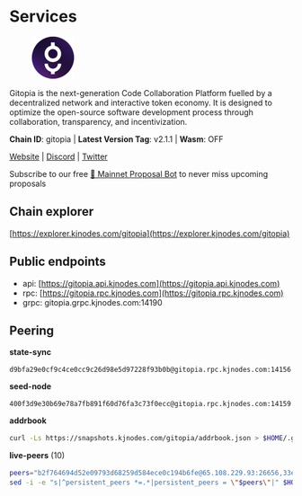 # Services

<figure><img src="https://raw.githubusercontent.com/kj89/cosmos-images/main/logos/gitopia.png" alt=""><figcaption></figcaption></figure>

Gitopia is the next-generation Code Collaboration Platform fuelled by  a decentralized network and interactive token economy. It is designed  to optimize the open-source software development process through  collaboration, transparency, and incentivization.

**Chain ID**: gitopia | **Latest Version Tag**: v2.1.1 | **Wasm**: OFF

[Website](https://gitopia.com/) | [Discord](https://discord.gg/hFTXCGNYDZ) | [Twitter](https://twitter.com/gitopiaDAO)



Subscribe to our free [🤖 Mainnet Proposal Bot](https://t.me/kjnodes_proposal_bot) to never miss upcoming proposals


## Chain explorer
[https://explorer.kjnodes.com/gitopia](https://explorer.kjnodes.com/gitopia)

## Public endpoints

* api: [https://gitopia.api.kjnodes.com](https://gitopia.api.kjnodes.com)
* rpc: [https://gitopia.rpc.kjnodes.com](https://gitopia.rpc.kjnodes.com)
* grpc: gitopia.grpc.kjnodes.com:14190

## Peering

**state-sync**

```text
d9bfa29e0cf9c4ce0cc9c26d98e5d97228f93b0b@gitopia.rpc.kjnodes.com:14156
```

**seed-node**

```text
400f3d9e30b69e78a7fb891f60d76fa3c73f0ecc@gitopia.rpc.kjnodes.com:14159
```

**addrbook**
```bash
curl -Ls https://snapshots.kjnodes.com/gitopia/addrbook.json > $HOME/.gitopia/config/addrbook.json
```

**live-peers** (10)
```bash
peers="b2f764694d52e09793d68259d584ece0c194b6fe@65.108.229.93:26656,33e2390bfd693a8f2b27d5d646e0f081d717a81f@135.181.73.57:26656,4adfa5889675e1e91ea4459e15ff4a0ba53e7828@65.108.224.156:19656,f9b892ea2e8ed8aa83f7b98e7e47371c23b01924@213.239.207.175:36656,b89682dfddec974d867ea13817e90a444c21460c@138.201.127.91:26691,c274f612fe7cf259aef7d9f01dc4ecfebca43656@148.251.137.146:26656,d9bfa29e0cf9c4ce0cc9c26d98e5d97228f93b0b@65.109.88.38:14156,de34c6491557c59bc5d73631fb73bf05cd726e3e@142.132.202.50:37656,4cf66531681c92f15c95c25bd1bff524f9dca35e@65.109.154.181:26656,f6bb45c38d0a9abc926b5baa8f27473f2cd37d30@141.95.157.139:11356"
sed -i -e "s|^persistent_peers *=.*|persistent_peers = \"$peers\"|" $HOME/.gitopia/config/config.toml
```
